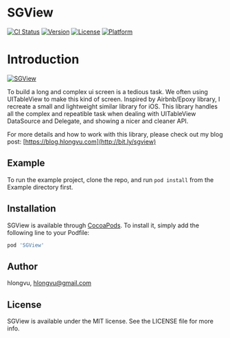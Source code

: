 # SGView

[![CI Status](https://img.shields.io/travis/hlongvu/SGView.svg?style=flat)](https://travis-ci.org/hlongvu/SGView)
[![Version](https://img.shields.io/cocoapods/v/SGView.svg?style=flat)](https://cocoapods.org/pods/SGView)
[![License](https://img.shields.io/cocoapods/l/SGView.svg?style=flat)](https://cocoapods.org/pods/SGView)
[![Platform](https://img.shields.io/cocoapods/p/SGView.svg?style=flat)](https://cocoapods.org/pods/SGView)

# Introduction


[![SGView](https://img.youtube.com/vi/1_MhlEsKHLc/0.jpg)](https://www.youtube.com/watch?v=1_MhlEsKHLc)


To build a long and complex ui screen is a tedious task. We often using UITableView to make this kind of screen. Inspired by Airbnb/Epoxy library, I recreate a small and lightweight similar library for iOS. This library handles all the complex and repeatible task when dealing with UITableView DataSource and Delegate, and showing a nicer and cleaner API.

For more details and how to work with this library, please check out my blog post: [https://blog.hlongvu.com](http://bit.ly/sgview)

## Example

To run the example project, clone the repo, and run `pod install` from the Example directory first.


## Installation

SGView is available through [CocoaPods](https://cocoapods.org). To install
it, simply add the following line to your Podfile:

```ruby
pod 'SGView'
```

## Author

hlongvu, hlongvu@gmail.com

## License

SGView is available under the MIT license. See the LICENSE file for more info.
